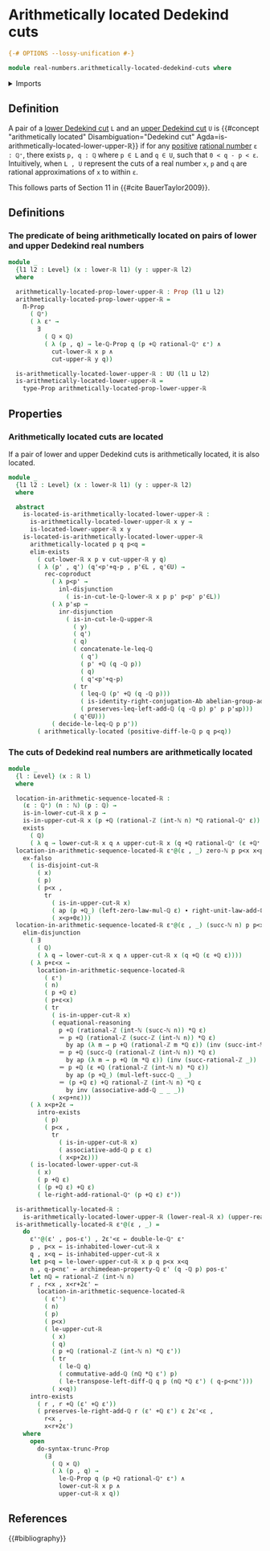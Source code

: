 # Arithmetically located Dedekind cuts

```agda
{-# OPTIONS --lossy-unification #-}

module real-numbers.arithmetically-located-dedekind-cuts where
```

<details><summary>Imports</summary>

```agda
open import elementary-number-theory.addition-rational-numbers
open import elementary-number-theory.additive-group-of-rational-numbers
open import elementary-number-theory.archimedean-property-rational-numbers
open import elementary-number-theory.difference-rational-numbers
open import elementary-number-theory.inequality-rational-numbers
open import elementary-number-theory.integers
open import elementary-number-theory.multiplication-rational-numbers
open import elementary-number-theory.natural-numbers
open import elementary-number-theory.positive-rational-numbers
open import elementary-number-theory.rational-numbers
open import elementary-number-theory.strict-inequality-rational-numbers

open import foundation.action-on-identifications-functions
open import foundation.binary-transport
open import foundation.cartesian-product-types
open import foundation.conjunction
open import foundation.coproduct-types
open import foundation.dependent-pair-types
open import foundation.disjunction
open import foundation.empty-types
open import foundation.existential-quantification
open import foundation.identity-types
open import foundation.logical-equivalences
open import foundation.propositional-truncations
open import foundation.propositions
open import foundation.subtypes
open import foundation.transport-along-identifications
open import foundation.universe-levels

open import group-theory.abelian-groups

open import real-numbers.dedekind-real-numbers
open import real-numbers.lower-dedekind-real-numbers
open import real-numbers.upper-dedekind-real-numbers
```

</details>

## Definition

A pair of a [lower Dedekind cut](real-numbers.lower-dedekind-real-numbers.md)
`L` and an [upper Dedekind cut](real-numbers.upper-dedekind-real-numbers.md) `U`
is
{{#concept "arithmetically located" Disambiguation="Dedekind cut" Agda=is-arithmetically-located-lower-upper-ℝ}}
if for any [positive](elementary-number-theory.positive-rational-numbers.md)
[rational number](elementary-number-theory.rational-numbers.md) `ε : ℚ⁺`, there
exists `p, q : ℚ` where `p ∈ L` and `q ∈ U`, such that `0 < q - p < ε`.
Intuitively, when `L , U` represent the cuts of a real number `x`, `p` and `q`
are rational approximations of `x` to within `ε`.

This follows parts of Section 11 in {{#cite BauerTaylor2009}}.

## Definitions

### The predicate of being arithmetically located on pairs of lower and upper Dedekind real numbers

```agda
module _
  {l1 l2 : Level} (x : lower-ℝ l1) (y : upper-ℝ l2)
  where

  arithmetically-located-prop-lower-upper-ℝ : Prop (l1 ⊔ l2)
  arithmetically-located-prop-lower-upper-ℝ =
    Π-Prop
      ( ℚ⁺)
      ( λ ε⁺ →
        ∃
          ( ℚ × ℚ)
          ( λ (p , q) → le-ℚ-Prop q (p +ℚ rational-ℚ⁺ ε⁺) ∧
            cut-lower-ℝ x p ∧
            cut-upper-ℝ y q))

  is-arithmetically-located-lower-upper-ℝ : UU (l1 ⊔ l2)
  is-arithmetically-located-lower-upper-ℝ =
    type-Prop arithmetically-located-prop-lower-upper-ℝ
```

## Properties

### Arithmetically located cuts are located

If a pair of lower and upper Dedekind cuts is arithmetically located, it is also
located.

```agda
module _
  {l1 l2 : Level} (x : lower-ℝ l1) (y : upper-ℝ l2)
  where

  abstract
    is-located-is-arithmetically-located-lower-upper-ℝ :
      is-arithmetically-located-lower-upper-ℝ x y →
      is-located-lower-upper-ℝ x y
    is-located-is-arithmetically-located-lower-upper-ℝ
      arithmetically-located p q p<q =
      elim-exists
        ( cut-lower-ℝ x p ∨ cut-upper-ℝ y q)
        ( λ (p' , q') (q'<p'+q-p , p'∈L , q'∈U) →
          rec-coproduct
            ( λ p<p' →
              inl-disjunction
                ( is-in-cut-le-ℚ-lower-ℝ x p p' p<p' p'∈L))
            ( λ p'≤p →
              inr-disjunction
                ( is-in-cut-le-ℚ-upper-ℝ
                  ( y)
                  ( q')
                  ( q)
                  ( concatenate-le-leq-ℚ
                    ( q')
                    ( p' +ℚ (q -ℚ p))
                    ( q)
                    ( q'<p'+q-p)
                  ( tr
                    ( leq-ℚ (p' +ℚ (q -ℚ p)))
                    ( is-identity-right-conjugation-Ab abelian-group-add-ℚ p q)
                    ( preserves-leq-left-add-ℚ (q -ℚ p) p' p p'≤p)))
                  ( q'∈U)))
            ( decide-le-leq-ℚ p p'))
        ( arithmetically-located (positive-diff-le-ℚ p q p<q))
```

### The cuts of Dedekind real numbers are arithmetically located

```agda
module _
  {l : Level} (x : ℝ l)
  where

  location-in-arithmetic-sequence-located-ℝ :
    (ε : ℚ⁺) (n : ℕ) (p : ℚ) →
    is-in-lower-cut-ℝ x p →
    is-in-upper-cut-ℝ x (p +ℚ (rational-ℤ (int-ℕ n) *ℚ rational-ℚ⁺ ε)) →
    exists
      ( ℚ)
      ( λ q → lower-cut-ℝ x q ∧ upper-cut-ℝ x (q +ℚ rational-ℚ⁺ (ε +ℚ⁺ ε)))
  location-in-arithmetic-sequence-located-ℝ ε⁺@(ε , _) zero-ℕ p p<x x<p+0ε =
    ex-falso
      ( is-disjoint-cut-ℝ
        ( x)
        ( p)
        ( p<x ,
          tr
            ( is-in-upper-cut-ℝ x)
            ( ap (p +ℚ_) (left-zero-law-mul-ℚ ε) ∙ right-unit-law-add-ℚ p)
            ( x<p+0ε)))
  location-in-arithmetic-sequence-located-ℝ ε⁺@(ε , _) (succ-ℕ n) p p<x x<p+nε =
    elim-disjunction
      ( ∃
        ( ℚ)
        ( λ q → lower-cut-ℝ x q ∧ upper-cut-ℝ x (q +ℚ (ε +ℚ ε))))
      ( λ p+ε<x →
        location-in-arithmetic-sequence-located-ℝ
          ( ε⁺)
          ( n)
          ( p +ℚ ε)
          ( p+ε<x)
          ( tr
            ( is-in-upper-cut-ℝ x)
            ( equational-reasoning
              p +ℚ (rational-ℤ (int-ℕ (succ-ℕ n)) *ℚ ε)
              ＝ p +ℚ (rational-ℤ (succ-ℤ (int-ℕ n)) *ℚ ε)
                by ap (λ m → p +ℚ (rational-ℤ m *ℚ ε)) (inv (succ-int-ℕ n))
              ＝ p +ℚ (succ-ℚ (rational-ℤ (int-ℕ n)) *ℚ ε)
                by ap (λ m → p +ℚ (m *ℚ ε)) (inv (succ-rational-ℤ _))
              ＝ p +ℚ (ε +ℚ (rational-ℤ (int-ℕ n) *ℚ ε))
                by ap (p +ℚ_) (mul-left-succ-ℚ _ _)
              ＝ (p +ℚ ε) +ℚ rational-ℤ (int-ℕ n) *ℚ ε
                by inv (associative-add-ℚ _ _ _))
            ( x<p+nε)))
      ( λ x<p+2ε →
        intro-exists
          ( p)
          ( p<x ,
            tr
              ( is-in-upper-cut-ℝ x)
              ( associative-add-ℚ p ε ε)
              ( x<p+2ε)))
      ( is-located-lower-upper-cut-ℝ
        ( x)
        ( p +ℚ ε)
        ( (p +ℚ ε) +ℚ ε)
        ( le-right-add-rational-ℚ⁺ (p +ℚ ε) ε⁺))

  is-arithmetically-located-ℝ :
    is-arithmetically-located-lower-upper-ℝ (lower-real-ℝ x) (upper-real-ℝ x)
  is-arithmetically-located-ℝ ε⁺@(ε , _) =
    do
      ε'⁺@(ε' , pos-ε') , 2ε'<ε ← double-le-ℚ⁺ ε⁺
      p , p<x ← is-inhabited-lower-cut-ℝ x
      q , x<q ← is-inhabited-upper-cut-ℝ x
      let p<q = le-lower-upper-cut-ℝ x p q p<x x<q
      n , q-p<nε' ← archimedean-property-ℚ ε' (q -ℚ p) pos-ε'
      let nℚ = rational-ℤ (int-ℕ n)
      r , r<x , x<r+2ε' ←
        location-in-arithmetic-sequence-located-ℝ
          ( ε'⁺)
          ( n)
          ( p)
          ( p<x)
          ( le-upper-cut-ℝ
            ( x)
            ( q)
            ( p +ℚ (rational-ℤ (int-ℕ n) *ℚ ε'))
            ( tr
              ( le-ℚ q)
              ( commutative-add-ℚ (nℚ *ℚ ε') p)
              ( le-transpose-left-diff-ℚ q p (nℚ *ℚ ε') ( q-p<nε')))
            ( x<q))
      intro-exists
        ( r , r +ℚ (ε' +ℚ ε'))
        ( preserves-le-right-add-ℚ r (ε' +ℚ ε') ε 2ε'<ε ,
          r<x ,
          x<r+2ε')
    where
      open
        do-syntax-trunc-Prop
          (∃
            ( ℚ × ℚ)
            ( λ (p , q) →
              le-ℚ-Prop q (p +ℚ rational-ℚ⁺ ε⁺) ∧
              lower-cut-ℝ x p ∧
              upper-cut-ℝ x q))
```

## References

{{#bibliography}}
